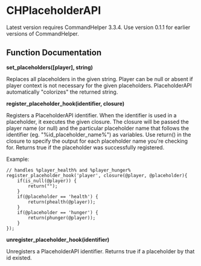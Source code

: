 # CHPlaceholderAPI

Latest version requires CommandHelper 3.3.4.
Use version 0.1.1 for earlier versions of CommandHelper.

## Function Documentation

**set_placeholders([player], string)**

Replaces all placeholders in the given string. Player can be null or absent if player context is not necessary for the
given placeholders. PlaceholderAPI automatically "colorizes" the returned string.

**register_placeholder_hook(identifier, closure)**

Registers a PlaceholderAPI identifier. When the identifier is used in a placeholder, it executes the given closure.
The closure will be passed the player name (or null) and the particular placeholder name that follows the identifier
(eg. \"%id_placeholder_name%\") as variables. Use return() in the closure to specify the output for each placeholder
name you're checking for. Returns true if the placeholder was successfully registered.

Example:
````
// handles %player_health% and %player_hunger%
register_placeholder_hook('player', closure(@player, @placeholder){
    if(is_null(@player)) {
        return("");
    }
    if(@placeholder == 'health') {
        return(phealth(@player));
    }
    if(@placeholder == 'hunger') {
        return(phunger(@player));
    }
});
````

**unregister_placeholder_hook(identifier)**

Unregisters a PlaceholderAPI identifier.
Returns true if a placeholder by that id existed.